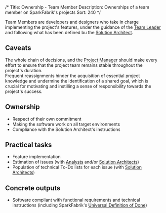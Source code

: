 /*
Title: Ownership - Team Member
Description: Ownerships of a team member on SparkFabrik's projects
Sort: 240
*/

Team Members are developers and designers who take in charge implementing the project's features, under the guidance of the [Team Leader](/resources/projectroles-acc-team-leader) and following what has been defined bu the [Solution Architect](/resources/projectroles-acc-architect).

## Caveats

The whole chain of decisions, and the [Project Manager](/resources/projectroles-acc-project-manager) should make every effort to ensure that the project team remains stable throughout the project's duration.  
Frequent reassignments hinder the acquisition of essential project knowledge and undermine the identification of a shared goal, which is crucial for motivating and instilling a sense of responsibility towards the project's success.

## Ownership

* Respect of their own commitment
* Making the software work on all target environments
* Compliance with the Solution Architect's instructions

## Practical tasks

* Feature implementation
* Estimation of issues (with [Analysts](/resources/projectroles-acc-analyst) and/or [Solution Architects](/resources/projectroles-acc-architect))
* Population of technical To-Do lists for each issue (with [Solution Architects](/resources/projectroles-acc-architect))

## Concrete outputs

* Software compliant with functional requirements and technical instructions (including SparkFabrik's [Universal Definition of Done](/tools-and-policies/universal-dod))
